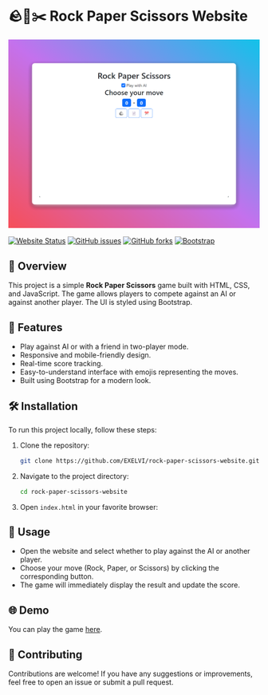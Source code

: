 # 🪨📄✂️ Rock Paper Scissors Website 

![Rock Paper Scissors Screenshot](./screen.png)

[![Website Status](https://img.shields.io/website?down_message=Offline&up_message=Online&url=https%3A%2F%2Fexelvi.github.io%2Frock-paper-scissors-website%2F)](https://exelvi.github.io/rock-paper-scissors-website/)
[![GitHub issues](https://img.shields.io/github/issues/EXELVI/rock-paper-scissors-website)](https://github.com/EXELVI/rock-paper-scissors-website/issues)
[![GitHub forks](https://img.shields.io/github/forks/EXELVI/rock-paper-scissors-website)](https://github.com/EXELVI/rock-paper-scissors-website/network)
[![Bootstrap](https://img.shields.io/badge/Bootstrap-5.3.3-blueviolet)](https://getbootstrap.com/)

## 📜 Overview

This project is a simple **Rock Paper Scissors** game built with HTML, CSS, and JavaScript. The game allows players to compete against an AI or against another player. The UI is styled using Bootstrap.

## 🌟 Features

- Play against AI or with a friend in two-player mode.
- Responsive and mobile-friendly design.
- Real-time score tracking.
- Easy-to-understand interface with emojis representing the moves.
- Built using Bootstrap for a modern look.

## 🛠️ Installation

To run this project locally, follow these steps:

1. Clone the repository:
    ```bash
    git clone https://github.com/EXELVI/rock-paper-scissors-website.git
    ```
2. Navigate to the project directory:
    ```bash
    cd rock-paper-scissors-website
    ```
3. Open `index.html` in your favorite browser:

## 🚀 Usage

- Open the website and select whether to play against the AI or another player.
- Choose your move (Rock, Paper, or Scissors) by clicking the corresponding button.
- The game will immediately display the result and update the score.

## 🌐 Demo

You can play the game [here](https://exelvi.github.io/rock-paper-scissors-website/).


## 🤝 Contributing

Contributions are welcome! If you have any suggestions or improvements, feel free to open an issue or submit a pull request.

